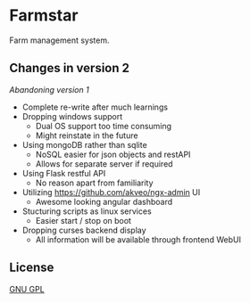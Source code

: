 # Farmstar
Farm management system.

## Changes in version 2
*Abandoning version 1*

- Complete re-write after much learnings
- Dropping windows support
    - Dual OS support too time consuming
    - Might reinstate in the future
- Using mongoDB rather than sqlite
    - NoSQL easier for json objects and restAPI
    - Allows for separate server if required
- Using Flask restful API
    - No reason apart from familiarity
- Utilizing https://github.com/akveo/ngx-admin UI
    - Awesome looking angular dashboard
- Stucturing scripts as linux services
    - Easier start / stop on boot
- Dropping curses backend display
    - All information will be available through frontend WebUI


## License
[GNU GPL](LICENSE)